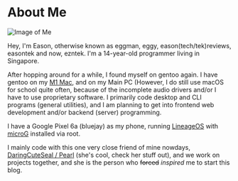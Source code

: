 # About Me

![Image of Me](/img/face.jpg)

Hey, I'm Eason, otherwise known as eggman, eggy, eason(tech/tek)reviews, easontek and now, ezntek. I'm a 14-year-old programmer living in Singapore. 

After hopping around for a while, I found myself on gentoo again. I have gentoo on my [M1 Mac](https://github.com/chadmed/asahi-gentoosupport), and on my Main PC (However, I do still use macOS for school quite often, because of the incomplete audio drivers and/or I have to use proprietary software. I primarily code desktop and CLI programs (general utilities), and I am planning to get into frontend web development and/or backend (server) programming.

I have a Google Pixel 6a (bluejay) as my phone, running [LineageOS](https://lineageos.org) with [microG](https://microg.org) installed via root.

I mainly code with this one very close friend of mine nowdays, [DaringCuteSeal / Pearl](https://daringcuteseal.xyz) (she's cool, check her stuff out), and we work on projects together, and she is the person who ~~forced~~ *inspired* me to start this blog.
